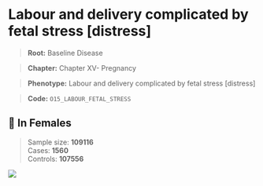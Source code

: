 # Labour and delivery complicated by fetal stress [distress]

> **Root:** Baseline Disease  

> **Chapter:** Chapter XV- Pregnancy  

> **Phenotype:** Labour and delivery complicated by fetal stress [distress]  

> **Code:** `O15_LABOUR_FETAL_STRESS`

## 👩 In Females  
> Sample size: **109116**  
> Cases: **1560**  
> Controls: **107556**
<img src="/Disease/Figures/ALL/Baseline/O15_LABOUR_FETAL_STRESS.png"/>
<CsvTable src="/Disease_Data/ALL/Baseline/LG_O15_LABOUR_FETAL_STRESS.csv" label="🔍 View full results" />
